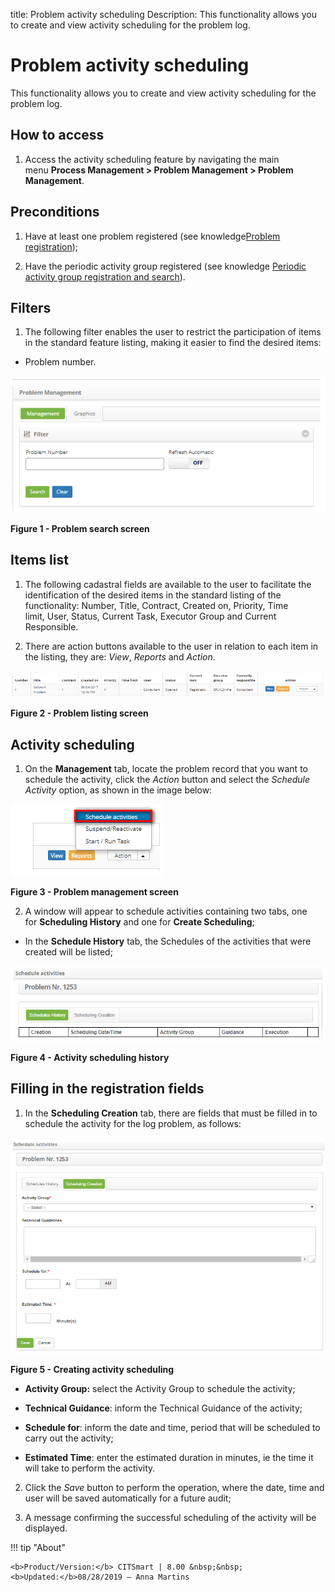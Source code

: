 
title: Problem activity scheduling
Description: This functionality allows you to create and view activity scheduling for the problem log.

# Problem activity scheduling

This functionality allows you to create and view activity scheduling for the
problem log.

How to access
-------------

1.  Access the activity scheduling feature by navigating the main menu **Process
    Management > Problem Management > Problem Management**.

Preconditions
-------------

1.  Have at least one problem registered (see knowledge[Problem
    registration][1]);

2.  Have the periodic activity group registered (see knowledge [Periodic
    activity group registration and search][2]).

Filters
-------

1.  The following filter enables the user to restrict the participation of items
    in the standard feature listing, making it easier to find the desired items:

-   Problem number.

![figure](images/schedule-activity-1.png)

**Figure 1 - Problem search screen**

Items list
----------

1.  The following cadastral fields are available to the user to facilitate the
    identification of the desired items in the standard listing of the
    functionality: Number, Title, Contract, Created on, Priority, Time
    limit, User, Status, Current Task, Executor Group and Current
    Responsible.

2.  There are action buttons available to the user in relation to each item in
    the listing, they are: *View*, *Reports* and *Action*.

![figure](images/schedule-activity-2.png)

**Figure 2 - Problem listing screen**

Activity scheduling
-------------------

1.  On the **Management** tab, locate the problem record that you want to
    schedule the activity, click the *Action* button and select the *Schedule
    Activity* option, as shown in the image below:

   ![figure](images/schedule-activity-3.png)
   
   **Figure 3 - Problem management screen**

2.  A window will appear to schedule activities containing two tabs, one
    for **Scheduling History** and one for **Create Scheduling**;

   -   In the **Schedule History** tab, the Schedules of the activities that were
    created will be listed;

![figure](images/schedule-activity-4.png)

**Figure 4 - Activity scheduling history**

Filling in the registration fields
----------------------------------

1.  In the **Scheduling Creation** tab, there are fields that must be filled in
    to schedule the activity for the log problem, as follows:

   ![figure](images/schedule-activity-5.png)
   
   **Figure 5 - Creating activity scheduling**

   -   **Activity Group:** select the Activity Group to schedule the activity;

   -   **Technical Guidance**: inform the Technical Guidance of the activity;

   -   **Schedule for**: inform the date and time, period that will be scheduled to
    carry out the activity;

   -   **Estimated Time**: enter the estimated duration in minutes, ie the time it
    will take to perform the activity.

2.  Click the *Save* button to perform the operation, where the date, time and
    user will be saved automatically for a future audit;

3.  A message confirming the successful scheduling of the activity will be
    displayed.


[1]:/en-us/citsmart-platform-7/processes/problem/register-problem.html
[2]:/en-us/citsmart-platform-7/additional-features/automation-of-operation/configuration/periodic-activity-group.html

!!! tip "About"

    <b>Product/Version:</b> CITSmart | 8.00 &nbsp;&nbsp;
    <b>Updated:</b>08/28/2019 – Anna Martins
